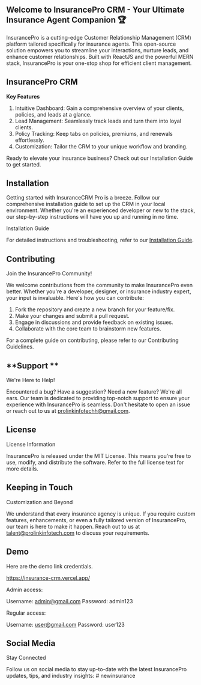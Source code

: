 ## **Welcome to InsurancePro CRM - Your Ultimate Insurance Agent Companion 🏆**

InsurancePro is a cutting-edge Customer Relationship Management (CRM) platform tailored specifically for insurance agents. This open-source solution empowers you to streamline your interactions, nurture leads, and enhance customer relationships. Built with ReactJS and the powerful MERN stack, InsurancePro is your one-stop shop for efficient client management.

## **InsurancePro CRM**

**Key Features**

1. Intuitive Dashboard: Gain a comprehensive overview of your clients, policies, and leads at a glance.
2. Lead Management: Seamlessly track leads and turn them into loyal clients.
3. Policy Tracking: Keep tabs on policies, premiums, and renewals effortlessly.
4. Customization: Tailor the CRM to your unique workflow and branding.

Ready to elevate your insurance business? Check out our Installation Guide to get started.

## **Installation**

Getting started with InsuranceCRM Pro is a breeze. Follow our comprehensive installation guide to set up the CRM in your local environment. Whether you're an experienced developer or new to the stack, our step-by-step instructions will have you up and running in no time.

Installation Guide

For detailed instructions and troubleshooting, refer to our [Installation Guide](https://github.com/prolinkinfo/RealEstateCRM/wiki/InsurancePro-CRM-Installation-Guide).

## **Contributing**

Join the InsurancePro Community!

We welcome contributions from the community to make InsurancePro even better. Whether you're a developer, designer, or insurance industry expert, your input is invaluable. Here's how you can contribute:

1. Fork the repository and create a new branch for your feature/fix.
2. Make your changes and submit a pull request.
3. Engage in discussions and provide feedback on existing issues.
4. Collaborate with the core team to brainstorm new features.

For a complete guide on contributing, please refer to our Contributing Guidelines.

## **Support **
We're Here to Help!

Encountered a bug? Have a suggestion? Need a new feature? We're all ears. Our team is dedicated to providing top-notch support to ensure your experience with InsurancePro is seamless. Don't hesitate to open an issue or reach out to us at prolinkinfotechh@gmail.com.

## **License**

License Information

InsurancePro is released under the MIT License. This means you're free to use, modify, and distribute the software. Refer to the full license text for more details.

## **Keeping in Touch**

Customization and Beyond

We understand that every insurance agency is unique. If you require custom features, enhancements, or even a fully tailored version of InsurancePro, our team is here to make it happen. Reach out to us at talent@prolinkinfotech.com to discuss your requirements.

## **Demo**

Here are the demo link credentials.

https://insurance-crm.vercel.app/

Admin access: 

Username: admin@gmail.com 
Password: admin123

Regular access: 

Username: user@gmail.com 
Password: user123

## **Social Media**

Stay Connected

Follow us on social media to stay up-to-date with the latest InsurancePro updates, tips, and industry insights:
#   n e w i n s u r a n c e  
 